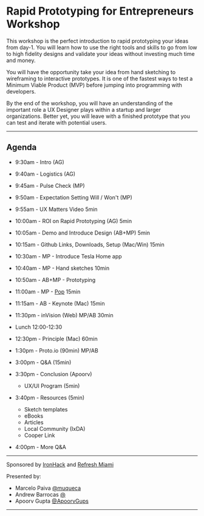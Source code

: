 # Rapid Prototyping for Entrepreneurs Workshop

This workshop is the perfect introduction to rapid prototyping your ideas from day-1. You will learn how to use the right tools and skills to go from low to high fidelity designs and validate your ideas without investing much time and money.

You will have the opportunity take your idea from hand sketching to wireframing to interactive prototypes. It is one of the fastest ways to test a Minimum Viable Product (MVP) before jumping into programming with developers.

By the end of the workshop, you will have an understanding of the important role a UX Designer plays within a startup and larger organizations. Better yet, you will leave with a finished prototype that you can test and iterate with potential users.

---

## Agenda

- 9:30am - Intro (AG) 
- 9:40am - Logistics (AG)
- 9:45am - Pulse Check (MP)
- 9:50am - Expectation Setting Will / Won't (MP)
- 9:55am - UX Matters Video 5min
- 10:00am - ROI on Rapid Prototyping (AG) 5min

- 10:05am - Demo and Introduce Design (AB+MP) 5min
- 10:15am - Github Links, Downloads, Setup (Mac/Win) 15min

- 10:30am - MP - Introduce Tesla Home app
- 10:40am - MP - Hand sketches 10min

- 10:50am - AB+MP - Prototyping 
- 11:00am - MP - [Pop](https://popapp.in/) 15min
- 11:15am - AB - Keynote (Mac) 15min
- 11:30pm - inVision (Web) MP/AB 30min 

- Lunch 12:00-12:30

- 12:30pm - Principle (Mac) 60min
- 1:30pm - Proto.io (90min) MP/AB

- 3:00pm - Q&A (15min)

- 3:30pm - Conclusion (Apoorv)
  - UX/UI Program (5min)
  
- 3:40pm - Resources (5min)
  - Sketch templates 
  - eBooks
  - Articles
  - Local Community (IxDA)
  - Cooper Link

- 4:00pm - More Q&A

---

Sponsored by [IronHack](https://twitter.com/ironhack) and [Refresh Miami](https://twitter.com/refreshmiami/)

Presented by:

- Marcelo Paiva [@muqueca](https://twitter.com/muqueca)
- Andrew Barrocas [@](https://twitter.com/muqueca)
- Apoorv Gupta [@ApoorvGups](https://twitter.com/ApoorvGups)

---

